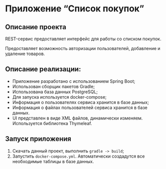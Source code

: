 # Приложение “Список покупок”

## Описание проекта

REST-сервис предоставляет интерфейс для работы со списком покупок.

Предоставляет возможность авторизации пользователей, добавление и удаление товаров.

## Описание реализации:

- Приложение разработано с использованием Spring Boot;
- Использован сборщик пакетов Gradle;
- Использована база данных PostgreSQL;
- Для запуска используется docker-compose;
- Информация о пользователях сервиса хранится в базе данных;
- Информация о файлах пользователей сервиса хранится в базе данных.
- UI представлен в виде XML файлов, динамически изменяем. Используется библиотека Thymeleaf.
## Запуск приложения

1. Скачать данный проект, выполнить `gradle -> build`;
2. Запустить `docker-compose.yml`.
   Автоматически создадутся все необходимые таблицы в базе данных.